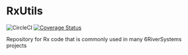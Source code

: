 # RxUtils
![CircleCI](https://circleci.com/gh/6RiverSystems/rxutils.svg?style=svg)
[![Coverage Status](https://coveralls.io/repos/github/6RiverSystems/rxutils/badge.svg?t=X5AEwU)](https://coveralls.io/github/6RiverSystems/rxutils)

Repository for Rx code that is commonly used in many 6RiverSystems projects
